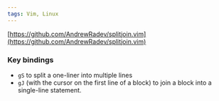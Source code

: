 ```yaml
---
tags: Vim, Linux
---
```

[https://github.com/AndrewRadev/splitjoin.vim](https://github.com/AndrewRadev/splitjoin.vim)

### Key bindings
- `gS` to split a one-liner into multiple lines
- `gJ` (with the cursor on the first line of a block) to join a block into a single-line statement.